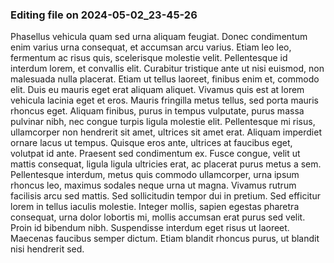 

### Editing file on 2024-05-02_23-45-26

Phasellus vehicula quam sed urna aliquam feugiat. Donec condimentum enim varius urna consequat, et accumsan arcu varius. Etiam leo leo, fermentum ac risus quis, scelerisque molestie velit. Pellentesque id interdum lorem, et convallis elit. Curabitur tristique ante ut nisi euismod, non malesuada nulla placerat. Etiam ut tellus laoreet, finibus enim et, commodo elit. Duis eu mauris eget erat aliquam aliquet. Vivamus quis est at lorem vehicula lacinia eget et eros. Mauris fringilla metus tellus, sed porta mauris rhoncus eget. Aliquam finibus, purus in tempus vulputate, purus massa pulvinar nibh, nec congue turpis ligula molestie elit. Pellentesque mi risus, ullamcorper non hendrerit sit amet, ultrices sit amet erat. Aliquam imperdiet ornare lacus ut tempus. Quisque eros ante, ultrices at faucibus eget, volutpat id ante.
Praesent sed condimentum ex. Fusce congue, velit ut mattis consequat, ligula ligula ultricies erat, ac placerat purus metus a sem. Pellentesque interdum, metus quis commodo ullamcorper, urna ipsum rhoncus leo, maximus sodales neque urna ut magna. Vivamus rutrum facilisis arcu sed mattis. Sed sollicitudin tempor dui in pretium. Sed efficitur lorem in tellus iaculis molestie. Integer mollis, sapien egestas pharetra consequat, urna dolor lobortis mi, mollis accumsan erat purus sed velit. Proin id bibendum nibh. Suspendisse interdum eget risus ut laoreet. Maecenas faucibus semper dictum. Etiam blandit rhoncus purus, ut blandit nisi hendrerit sed.



